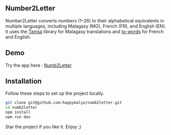 ## Number2Letter

Number2Letter converts numbers (1–26) to their alphabetical equivalents in multiple languages, including Malagasy (MG), French (FR), and English (EN). It uses the [Tanisa](https://www.npmjs.com/package/tanisa) library for Malagasy translations and [to-words](https://www.npmjs.com/package/to-words) for French and English.

## Demo

Try the app here : [Numb2Letter](https://numb2letter.vercel.app/)

## Installation

Follow these steps to set up the project locally.

```bash
git clone git@github.com:happymalyo/numb2letter.git
cd numb2letter
npm install
npm run dev
```

Star the project if you like it. Enjoy ;)
